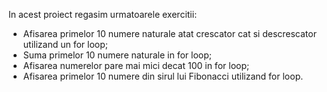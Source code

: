 In acest proiect regasim urmatoarele exercitii:
- Afisarea primelor 10 numere naturale atat crescator cat si descrescator utilizand un for loop;
- Suma primelor 10 numere naturale in for loop;
- Afisarea numerelor pare mai mici decat 100 in for loop;
- Afisarea primelor 10 numere din sirul lui Fibonacci utilizand for loop.
